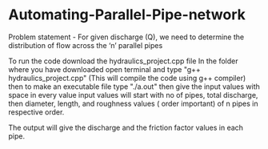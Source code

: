 # Automating-Parallel-Pipe-network
 Problem statement - For given discharge (Q), we need to determine the distribution of flow across the ‘n’ parallel pipes
 
 To run the code download the hydraulics_project.cpp file
 In the folder where you have downloaded open terminal and type "g++ hydraulics_project.cpp" (This will compile the code using g++ compiler)
 then to make an executable file type "./a.out"
 then give the input values with space in every value
 input values will start with no of pipes, total discharge, then diameter, length, and roughness values ( order important) of n  pipes in respective order.
 
 The output will give the discharge and the friction factor values in each pipe. 
